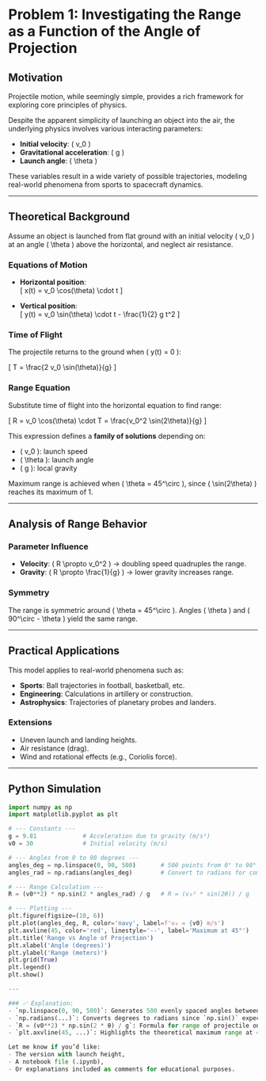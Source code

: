 # Problem 1: Investigating the Range as a Function of the Angle of Projection

## Motivation

Projectile motion, while seemingly simple, provides a rich framework for exploring core principles of physics.

Despite the apparent simplicity of launching an object into the air, the underlying physics involves various interacting parameters:

- **Initial velocity**: \( v_0 \)
- **Gravitational acceleration**: \( g \)
- **Launch angle**: \( \theta \)

These variables result in a wide variety of possible trajectories, modeling real-world phenomena from sports to spacecraft dynamics.

---

## Theoretical Background

Assume an object is launched from flat ground with an initial velocity \( v_0 \) at an angle \( \theta \) above the horizontal, and neglect air resistance.

### Equations of Motion

- **Horizontal position**:  
  \[
  x(t) = v_0 \cos(\theta) \cdot t
  \]

- **Vertical position**:  
  \[
  y(t) = v_0 \sin(\theta) \cdot t - \frac{1}{2} g t^2
  \]

### Time of Flight

The projectile returns to the ground when \( y(t) = 0 \):

\[
T = \frac{2 v_0 \sin(\theta)}{g}
\]

### Range Equation

Substitute time of flight into the horizontal equation to find range:

\[
R = v_0 \cos(\theta) \cdot T = \frac{v_0^2 \sin(2\theta)}{g}
\]

This expression defines a **family of solutions** depending on:
- \( v_0 \): launch speed
- \( \theta \): launch angle
- \( g \): local gravity

Maximum range is achieved when \( \theta = 45^\circ \), since \( \sin(2\theta) \) reaches its maximum of 1.

---

## Analysis of Range Behavior

### Parameter Influence

- **Velocity**: \( R \propto v_0^2 \) → doubling speed quadruples the range.
- **Gravity**: \( R \propto \frac{1}{g} \) → lower gravity increases range.

### Symmetry

The range is symmetric around \( \theta = 45^\circ \). Angles \( \theta \) and \( 90^\circ - \theta \) yield the same range.

---

## Practical Applications

This model applies to real-world phenomena such as:

- **Sports**: Ball trajectories in football, basketball, etc.
- **Engineering**: Calculations in artillery or construction.
- **Astrophysics**: Trajectories of planetary probes and landers.

### Extensions

- Uneven launch and landing heights.
- Air resistance (drag).
- Wind and rotational effects (e.g., Coriolis force).

---
## Python Simulation

```python
import numpy as np
import matplotlib.pyplot as plt

# --- Constants ---
g = 9.81             # Acceleration due to gravity (m/s²)
v0 = 30              # Initial velocity (m/s)

# --- Angles from 0 to 90 degrees ---
angles_deg = np.linspace(0, 90, 500)       # 500 points from 0° to 90°
angles_rad = np.radians(angles_deg)        # Convert to radians for computation

# --- Range Calculation ---
R = (v0**2) * np.sin(2 * angles_rad) / g   # R = (v₀² * sin(2θ)) / g

# --- Plotting ---
plt.figure(figsize=(10, 6))
plt.plot(angles_deg, R, color='navy', label=f'v₀ = {v0} m/s')
plt.axvline(45, color='red', linestyle='--', label='Maximum at 45°')
plt.title('Range vs Angle of Projection')
plt.xlabel('Angle (degrees)')
plt.ylabel('Range (meters)')
plt.grid(True)
plt.legend()
plt.show()

---

### ✅ Explanation:
- `np.linspace(0, 90, 500)`: Generates 500 evenly spaced angles between 0° and 90°.
- `np.radians(...)`: Converts degrees to radians since `np.sin()` expects radians.
- `R = (v0**2) * np.sin(2 * θ) / g`: Formula for range of projectile on flat ground.
- `plt.axvline(45, ...)`: Highlights the theoretical maximum range at 45°.

Let me know if you’d like:
- The version with launch height,
- A notebook file (.ipynb),
- Or explanations included as comments for educational purposes.

